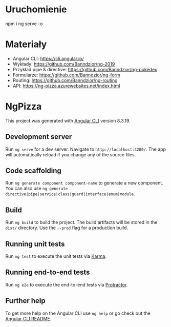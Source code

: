 # Uruchomienie

npm i
ng serve -o

# Materiały

* Angular CLI: https://cli.angular.io/
* Wykłady: https://github.com/Banndzior/ng-2019
* Przykład pipe & directive: https://github.com/Banndzior/ng-pokedex
* Formularze: https://github.com/Banndzior/ng-form
* Routing: https://github.com/Banndzior/ng-routing
* API: https://ng-pizza.azurewebsites.net/index.html

# NgPizza

This project was generated with [Angular CLI](https://github.com/angular/angular-cli) version 8.3.19.

## Development server

Run `ng serve` for a dev server. Navigate to `http://localhost:4200/`. The app will automatically reload if you change any of the source files.

## Code scaffolding

Run `ng generate component component-name` to generate a new component. You can also use `ng generate directive|pipe|service|class|guard|interface|enum|module`.

## Build

Run `ng build` to build the project. The build artifacts will be stored in the `dist/` directory. Use the `--prod` flag for a production build.

## Running unit tests

Run `ng test` to execute the unit tests via [Karma](https://karma-runner.github.io).

## Running end-to-end tests

Run `ng e2e` to execute the end-to-end tests via [Protractor](http://www.protractortest.org/).

## Further help

To get more help on the Angular CLI use `ng help` or go check out the [Angular CLI README](https://github.com/angular/angular-cli/blob/master/README.md).
